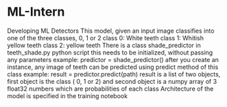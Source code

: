 # ML-Intern
Developing ML Detectors
This model, given an input image classifies into one of the three classes, 0, 1 or 2
class 0: White teeth
class 1: Whitish yellow teeth
class 2: yellow teeth
There is a class shade_predictor in teeth_shade.py python script
this needs to be initialized, without passing any parameters 
example: predictor = shade_predictor()
after you create an instance, any image of teeth can be predicted using predict method of this class
example: result = predictor.predict(path)
result is a list of two objects, first object is the class ( 0, 1 or 2) and second object is a numpy array of 3 float32 numbers which are probabilities of each class
Architecture of the model is specified in the training notebook
